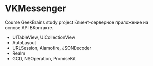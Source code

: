 # VKMessenger
Course GeekBrains study project
Клиент-серверное приложение на основе API ВКонтакте.
- UITableView, UICollectionView
- AutoLayout
- URLSession, Alamofire, JSONDecoder
- Realm
- GCD, NSOperation, PromiseKit

